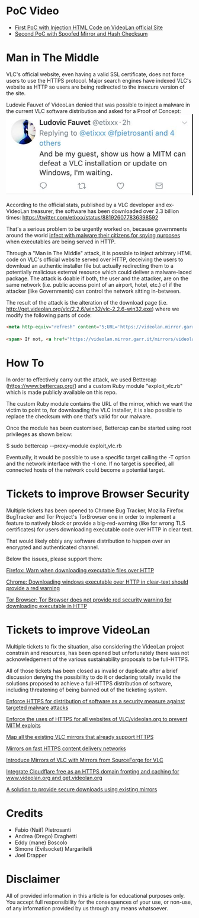 # PoC Video

* [First PoC with Injection HTML Code on VideoLan official Site](https://www.youtube.com/watch?v=dhTAqCz7ktU)
* [Second PoC with Spoofed Mirror and Hash Checksum](https://www.youtube.com/watch?v=azKDC9JbnE4)


# Man in The Middle
VLC's official website, even having a valid SSL certificate, does not force users to use the HTTPS protocol. Major search engines have indexed VLC's website as HTTP so users are being redirected to the insecure version of the site.

Ludovic Fauvet of VideoLan denied that was possible to inject a malware in the current VLC software distribution and asked for a Proof of Concept: 
![alt text](https://raw.githubusercontent.com/drego85/Why-VLC-NEED-to-enforce-HTTPS/master/etixxx.png)

According to the official stats, published by a VLC developer and ex-VideoLan treasurer, the software has been downloaded over 2.3 billion times: https://twitter.com/etixxx/status/881926077836398592

That's a serious problem to be urgently worked on, because governments around the world [infect with malware their citizens for spying purposes](https://twitter.com/botherder/status/882243803448561665) when executables are being served in HTTP.

Through a "Man in The Middle" attack, it is possible to inject arbitrary HTML code on VLC's official website served over HTTP, deceiving the users to download an authentic installer file but actually redirecting them to a potentially malicious external resource which could deliver a malware-laced package. 
The attack is doable if both, the user and the attacker, are on the same network (i.e. public access point of an airport, hotel, etc.) of if the attacker (like Governments) can control the network sitting in-between.

The result of the attack is the alteration of the download page (i.e. http://get.videolan.org/vlc/2.2.6/win32/vlc-2.2.6-win32.exe) where we modify the following parts of code:

```html
<meta http-equiv="refresh" content="5;URL='https://videolan.mirror.garr.it/mirrors/videolan/vlc/2.2.6/win32/vlc-2.2.6-win32.exe'" />

<span> If not, <a href="https://videolan.mirror.garr.it/mirrors/videolan/vlc/2.2.6/win32/vlc-2.2.6-win32.exe" id="alt_link">click here</a>.
```

# How To
In order to effectively carry out the attack, we used Bettercap (https://www.bettercap.org/) and a custom Ruby module "exploit_vlc.rb" which is made publicly available on this repo.

The custom Ruby module contains the URL of the mirror, which we want the victim to point to, for downloading the VLC installer, it is also possible to replace the checksum with one that’s valid for our malware.

Once the module has been customised, Bettercap can be started using root privileges as shown below:

$ sudo bettercap --proxy-module exploit_vlc.rb

Eventually, it would be possible to use a specific target calling the -T option and the network interface with the -I one. If no target is specified, all connected hosts of the network could become a potential target.

# Tickets to improve Browser Security 
Multiple tickets has been opened to Chrome Bug Tracker, Mozilla Firefox BugTracker and Tor Project's TorBrowser one in order to implement a feature to natively block or provide a big-red-warning (like for wrong TLS certificates) for users downloading executable code over HTTP in clear text.

That would likely obbly any software distribution to happen over an encrypted and authenticated channel.

Below the issues, please support them:

[Firefox: Warn when downloading executable files over HTTP](https://bugzilla.mozilla.org/show_bug.cgi?id=1303739)

[Chrome: Downloading windows executable over HTTP in clear-text should provide a red warning](https://twitter.com/fpietrosanti/status/882146954276483072)

[Tor Browser: Tor Browser does not provide red security warning for downloading executable in HTTP](https://trac.torproject.org/projects/tor/ticket/22809)


# Tickets to improve VideoLan
Multiple tickets to fix the situation, also considering the VideoLan project constrain and resources, has been opened but unfortunately there was not acknowledgement of the various sustainability proposals to be full-HTTPS.

All of those tickets has been closed as invalid or duplicate after a brief discussion denying the possibility to do it or declaring totally invalid the solutions proposed to achieve a full-HTTPS distribution of software, including threatening of being banned out of the ticketing system.

[Enforce HTTPS for distribution of software as a security measure against targeted malware attacks](https://github.com/etix/mirrorbits/issues/59)

[Enforce the uses of HTTPS for all websites of VLC/videolan.org to prevent MITM exploits](https://trac.videolan.org/vlc/ticket/18472)

[Map all the existing VLC mirrors that already support HTTPS](https://trac.videolan.org/vlc/ticket/18484)

[Mirrors on fast HTTPS content delivery networks](https://trac.videolan.org/vlc/ticket/18491)

[Introduce Mirrors of VLC with Mirrors from SourceForge for VLC](https://trac.videolan.org/vlc/ticket/18492)

[Integrate Cloudflare free as an HTTPS domain fronting and caching for www.videolan.org and get.videolan.org](https://trac.videolan.org/vlc/ticket/18486)

[A solution to provide secure downloads using existing mirrors](https://trac.videolan.org/vlc/ticket/18489)


# Credits
* Fabio (Naif) Pietrosanti 
* Andrea (Drego) Draghetti
* Eddy (mane) Boscolo
* Simone (Evilsocket) Margaritelli
* Joel Drapper

# Disclaimer 
All of provided information in this article is for educational purposes only. You accept full responsibility for the consequences of your use, or non-use, of any information provided by us through any means whatsoever.
